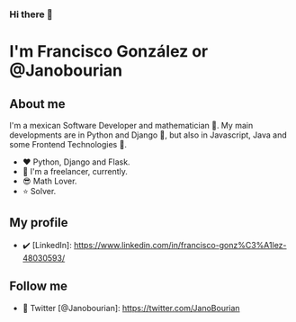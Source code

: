 ### Hi there 👋

# **I'm Francisco González** or @Janobourian

## About me

I'm a mexican Software Developer and mathematician :rocket:. My main developments are in Python and Django :snake:, but also in Javascript, Java and some Frontend Technologies :dolphin:.

- :hearts: Python, Django and Flask.
- :office: I'm a freelancer, currently.
- :sunglasses: Math Lover.
- :star: Solver.

## My profile

- :heavy_check_mark: [LinkedIn]: https://www.linkedin.com/in/francisco-gonz%C3%A1lez-48030593/

## Follow me

- :link: Twitter [@Janobourian]: https://twitter.com/JanoBourian

